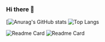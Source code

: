 ### Hi there 👋

<!--
**Jumingye/Jumingye** is a ✨ _special_ ✨ repository because its `README.md` (this file) appears on your GitHub profile.

Here are some ideas to get you started:

- 🔭 I’m currently working on ...
- 🌱 I’m currently learning ...
- 👯 I’m looking to collaborate on ...
- 🤔 I’m looking for help with ...
- 💬 Ask me about ...
- 📫 How to reach me: ...
- 😄 Pronouns: ...
- ⚡ Fun fact: ...
-->

[![Anurag's GitHub stats](https://github-readme-stats.vercel.app/api?username=Jumingye&show_icons=true&theme=radical)
![Top Langs](https://github-readme-stats.vercel.app/api/top-langs/?username=Jumingye&show_icons=true&theme=radical)

![Readme Card](https://github-readme-stats.vercel.app/api/pin/?username=anuraghazra&repo=IDE&show_icons=true)
![Readme Card](https://github-readme-stats.vercel.app/api/pin/?username=anuraghazra&repo=IDRLP&show_icons=true)
